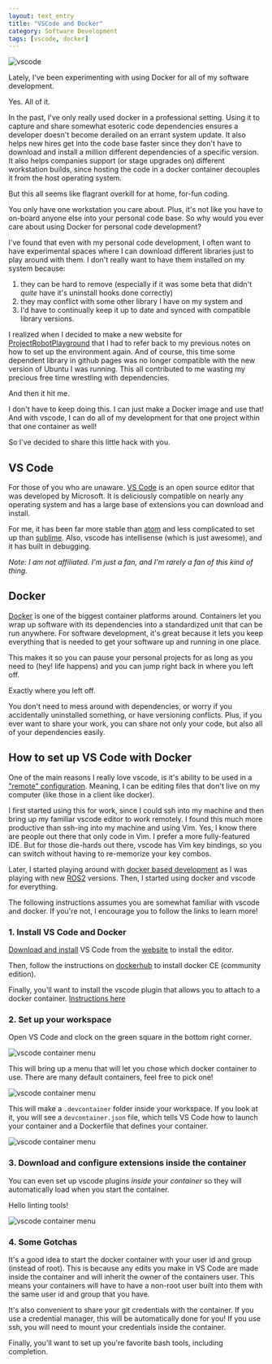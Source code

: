 ```yaml
---
layout: text_entry
title: "VSCode and Docker"
category: Software Development
tags: [vscode, docker]
---
```


![vscode](/assets/img/IMG_5118.jpg#left)

Lately, I've been experimenting with using Docker for all of my software development.

Yes. All of it.

In the past, I've only really used docker in a professional setting. Using it to capture and share somewhat esoteric code dependencies ensures a developer doesn't become derailed on an errant system update. It also helps new hires get into the code base faster since they don't have to download and install a million different dependencies of a specific version. It also helps companies support (or stage upgrades on) different workstation builds, since hosting the code in a docker container decouples it from the host operating system.  

But this all seems like flagrant overkill for at home, for-fun coding.  

You only have one workstation you care about. Plus, it's not like you have to on-board anyone else into your personal code base. So why would you ever care about using Docker for personal code development?  

I've found that even with my personal code development, I often want to have experimental spaces where I can download different libraries just to play around with them. I don't really want to have them installed on my system because:

1. they can be hard to remove (especially if it was some beta that didn't *quite* have it's uninstall hooks done correctly)
2. they may conflict with some other library I have on my system and
3. I'd have to continually keep it up to date and synced with compatible library versions.

I realized when I decided to make a new website for [ProjectRobotPlayground](http://projectrobotplayground.com) that I had to refer back to my previous notes on how to set up the environment again. And of course, this time some dependent library in github pages was no longer compatible with the new version of Ubuntu I was running. This all contributed to me wasting my precious free time wrestling with dependencies.  

And then it hit me.

I don't have to keep doing this. I can just make a Docker image and use that! And with vscode, I can do all of my development for that one project within that one container as well!  

So I've decided to share this little hack with you.

## VS Code

For those of you who are unaware.  [VS Code](https://code.visualstudio.com/) is an open source editor that was developed by Microsoft.  It is deliciously compatible on nearly any operating system and has a large base of extensions you can download and install.

For me, it has been far more stable than [atom](https://atom.io/) and less complicated to set up than [sublime](https://www.sublimetext.com/).  Also, vscode has intellisense (which is just awesome), and it has built in debugging.  

_Note: I am not affiliated. I'm just a fan, and I'm rarely a fan of this kind of thing._

## Docker

[Docker](https://www.docker.com/) is one of the biggest container platforms around.  Containers let you wrap up software with its dependencies into a standardized unit that can be run anywhere.  For software development, it's great because it lets you keep everything that is needed to get your software up and running in one place.

This makes it so you can pause your personal projects for as long as you need to (hey! life happens) and you can jump right back in where you left off.  

Exactly where you left off.

You don't need to mess around with dependencies, or worry if you accidentally uninstalled something, or have versioning conflicts.  Plus, if you ever want to share your work, you can share not only your code, but also all of your dependencies easily.

## How to set up VS Code with Docker

One of the main reasons I really love vscode, is it's ability to be used in a ["remote" configuration](https://code.visualstudio.com/docs/remote/remote-overview).  Meaning, I can be editing files that don't live on my computer (like those in a client like docker).

I first started using this for work, since I could ssh into my machine and then bring up my familiar vscode editor to work remotely.  I found this much more productive than ssh-ing into my machine and using Vim.  Yes, I know there are people out there that only code in Vim.  I prefer a more fully-featured IDE.  But for those die-hards out there, vscode has Vim key bindings, so you can switch without having to re-memorize your key combos.

Later, I started playing around with [docker based development](https://github.com/athackst/workstation_setup/tree/master/examples) as I was playing with new [ROS2](https://index.ros.org/doc/ros2/) versions.  Then, I started using docker and vscode for everything.

The following instructions assumes you are somewhat familiar with vscode and docker.  If you're not, I encourage you to follow the links to learn more!

### 1. Install VS Code and Docker

[Download and install](https://code.visualstudio.com/download) VS Code from the [website](https://code.visualstudio.com/) to install the editor.

Then, follow the instructions on [dockerhub](https://hub.docker.com/search/?type=edition&offering=community) to install docker CE (community edition).

Finally, you'll want to install the vscode plugin that allows you to attach to a docker container. [Instructions here](https://marketplace.visualstudio.com/items?itemName=ms-vscode-remote.remote-containers)

### 2. Set up your workspace

Open VS Code and clock on the green square in the bottom right corner.

![vscode container menu](/assets/img/vscode_container_open_ss.png)

This will bring up a menu that will let you chose which docker container to use.  There are many default containers, feel free to pick one!  

![vscode container menu](/assets/img/vscode_container_menu_ss.png)

This will make a `.devcontainer` folder inside your workspace.  If you look at it, you will see a `devcontainer.json` file, which tells VS Code how to launch your container and a Dockerfile that defines your container.

![vscode container menu](/assets/img/vscode_container_devcontainer_ss.png)

### 3. Download and configure extensions inside the container

You can even set up vscode plugins _inside your container_ so they will automatically load when you start the container.

Hello linting tools!

![vscode container menu](/assets/img/vscode_extensions_ss.png)

### 4. Some Gotchas

It's a good idea to start the docker container with your user id and group (instead of root). This is because any edits you make in VS Code are made inside the container and will inherit the owner of the containers user.  This means your containers will have to have a non-root user built into them with the same user id and group that you have.

It's also convenient to share your git credentials with the container.  If you use a credential manager, this will be automatically done for you!  If you use ssh, you will need to mount your credentials inside the container.

Finally, you'll want to set up you're favorite bash tools, including completion.
